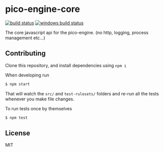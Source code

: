# pico-engine-core

[![build status](https://secure.travis-ci.org/Picolab/node-pico-engine-core.svg)](https://travis-ci.org/Picolab/node-pico-engine-core)
[![windows build status](https://ci.appveyor.com/api/projects/status/nf1at924iqiah106?svg=true)](https://ci.appveyor.com/project/farskipper/node-pico-engine-core)

The core javascript api for the pico-engine. (no http, logging, process management etc...)

## Contributing

Clone this repository, and install dependencies using `npm i`

When developing run
```sh
$ npm start
```
That will watch the `src/` and `test-rulesets/` folders and re-run all the tests whenever you make file changes.

To run tests once by themselves
```sh
$ npm test
```

## License
MIT
